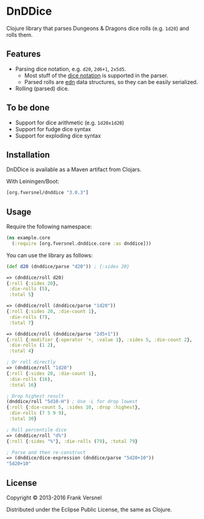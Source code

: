 # DnDDice

Clojure library that parses Dungeons & Dragons dice rolls (e.g. `1d20`)
and rolls them.

## Features

* Parsing dice notation, e.g. `d20`, `2d6+1`, `2x5d5`.
	* Most stuff of the [dice
	  notation](http://en.wikipedia.org/wiki/Dice_notation) is supported in
	  the parser.
	* Parsed rolls are [edn](https://github.com/edn-format/edn) data
	  structures, so they can be easily serialized.
* Rolling (parsed) dice.

## To be done

* Support for dice arithmetic (e.g. `1d20x1d20`)
* Support for fudge dice syntax
* Support for exploding dice syntax

## Installation

DnDDice is available as a Maven artifact from Clojars.

With Leiningen/Boot:

```clojure
[org.fversnel/dnddice "3.0.3"]
```

## Usage

Require the following namespace:

```clojure
(ns example.core
  (:require [org.fversnel.dnddice.core :as dnddice]))
```

You can use the library as follows:

```clojure
(def d20 (dnddice/parse "d20")) ; {:sides 20}

=> (dnddice/roll d20)
{:roll {:sides 20},
 :die-rolls (5),
 :total 5}

=> (dnddice/roll (dnddice/parse "1d20"))
{:roll {:sides 20, :die-count 1},
 :die-rolls (7),
 :total 7}

=> (dnddice/roll (dnddice/parse "2d5+1"))
{:roll {:modifier {:operator '+, :value 1}, :sides 5, :die-count 2},
 :die-rolls (1 2),
 :total 4}

; Or roll directly
=> (dnddice/roll "1d20")
{:roll {:sides 20, :die-count 1},
 :die-rolls (16),
 :total 16}

; Drop highest result
(dnddice/roll "5d10-H") ; Use -L for drop lowest
{:roll {:die-count 5, :sides 10, :drop :highest},
 :die-rolls (7 5 9 9),
 :total 30}

; Roll percentile dice
=> (dnddice/roll "d%")
{:roll {:sides "%"}, :die-rolls (79), :total 79}

; Parse and then re-construct
=> (dnddice/dice-expression (dnddice/parse "5d20+10"))
"5d20+10"
```

## License

Copyright © 2013-2016 Frank Versnel

Distributed under the Eclipse Public License, the same as Clojure.
